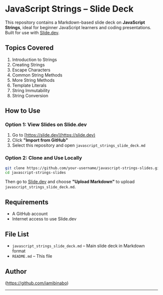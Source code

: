 
# JavaScript Strings – Slide Deck

This repository contains a Markdown-based slide deck on **JavaScript Strings**, ideal for beginner JavaScript learners and coding presentations. Built for use with [Slide.dev](https://slide.dev).

## Topics Covered

1. Introduction to Strings
2. Creating Strings
3. Escape Characters
4. Common String Methods
5. More String Methods
6. Template Literals
7. String Immutability
8. String Conversion

##  How to Use

### Option 1: View Slides on Slide.dev

1. Go to [https://slide.dev](https://slide.dev)
2. Click **"Import from GitHub"**
3. Select this repository and open `javascript_strings_slide_deck.md`

### Option 2: Clone and Use Locally

```bash
git clone https://github.com/your-username/javascript-strings-slides.git
cd javascript-strings-slides
```

Then go to [Slide.dev](https://slid.dev) and choose **"Upload Markdown"** to upload `javascript_strings_slide_deck.md`.

## Requirements

- A GitHub account
- Internet access to use Slide.dev

## File List

- `javascript_strings_slide_deck.md` – Main slide deck in Markdown format
- `README.md` – This file

## Author

(https://github.com/iamibinabo)

---


